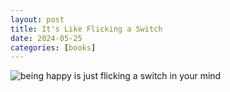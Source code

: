 ```yaml
---
layout: post
title: It's Like Flicking a Switch
date: 2024-05-25
categories: [books]
---
```


![being happy is just flicking a switch in your mind](https://ik.imagekit.io/1wh3oo1zp/its-like_flicking-a-switch_j8GjLvu9K)

